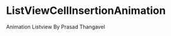 ListViewCellInsertionAnimation
==============================

Animation Listview By Prasad Thangavel
